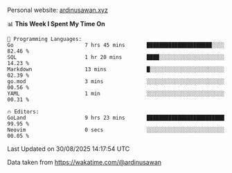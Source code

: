 Personal website: [ardinusawan.xyz](https://ardinusawan.xyz)

<!--START_SECTION:waka-->
📊 **This Week I Spent My Time On** 

```text
💬 Programming Languages: 
Go                       7 hrs 45 mins       █████████████████████░░░░   82.46 % 
SQL                      1 hr 20 mins        ████░░░░░░░░░░░░░░░░░░░░░   14.23 % 
Markdown                 13 mins             █░░░░░░░░░░░░░░░░░░░░░░░░   02.39 % 
go.mod                   3 mins              ░░░░░░░░░░░░░░░░░░░░░░░░░   00.56 % 
YAML                     1 min               ░░░░░░░░░░░░░░░░░░░░░░░░░   00.31 % 

🔥 Editors: 
GoLand                   9 hrs 23 mins       █████████████████████████   99.95 % 
Neovim                   0 secs              ░░░░░░░░░░░░░░░░░░░░░░░░░   00.05 % 
```


 Last Updated on 30/08/2025 14:17:54 UTC
<!--END_SECTION:waka-->
Data taken from https://wakatime.com/@ardinusawan
